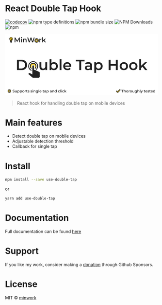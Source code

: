 # React Double Tap Hook


[![codecov](https://codecov.io/gh/minwork/react/branch/main/graph/badge.svg?token=2KPMMSLDOM)](https://codecov.io/gh/minwork/react)
![npm type definitions](https://img.shields.io/npm/types/use-double-tap)
![npm bundle size](https://img.shields.io/bundlephobia/min/use-double-tap)
![NPM Downloads](https://img.shields.io/npm/dm/use-double-tap)
![npm](https://img.shields.io/npm/v/use-double-tap)

![React Double Tap Hook](https://raw.githubusercontent.com/minwork/react/main/packages/use-double-tap/images/react-double-tap-hook.webp)

> React hook for handling double tap on mobile devices

# Main features
- Detect double tap on mobile devices
- Adjustable detection threshold
- Callback for single tap

# Install

```bash
npm install --save use-double-tap
```
or
```bash
yarn add use-double-tap
```
# Documentation

Full documentation can be found [here](https://minwork.gitbook.io/double-tap-hook/)

# Support

If you like my work, consider making a [donation](https://github.com/sponsors/minwork) through Github Sponsors.

# License

MIT © [minwork](https://github.com/minwork)
